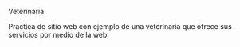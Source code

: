 Veterinaria

Practica de sitio web con ejemplo de una veterinaria que ofrece sus servicios por medio de la web.
